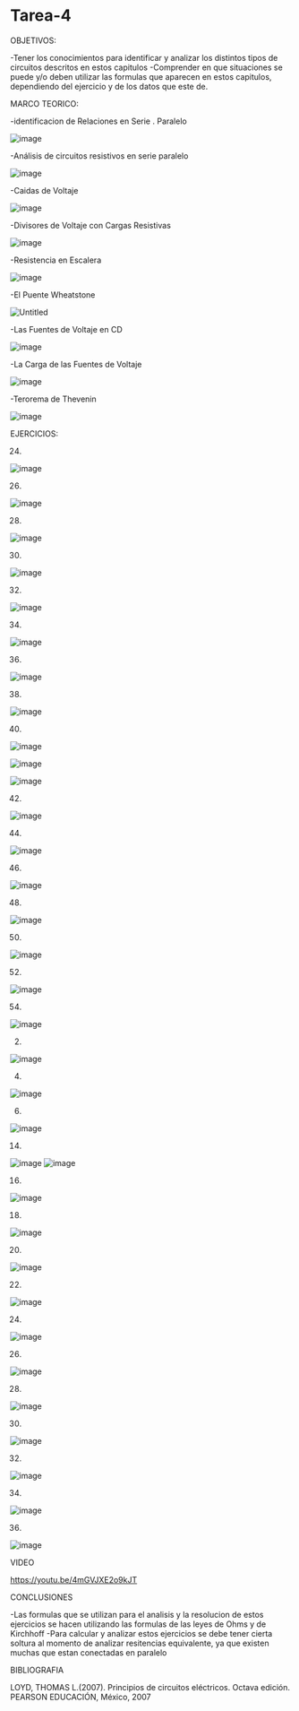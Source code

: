 # Tarea-4

OBJETIVOS: 

-Tener los conocimientos para identificar y analizar los distintos tipos de circuitos descritos en estos capitulos
-Comprender en que situaciones se puede y/o deben utilizar las formulas que aparecen en estos capitulos, dependiendo del ejercicio y de los datos que este de.

MARCO TEORICO:

-identificacion de Relaciones en Serie . Paralelo 

![image](https://user-images.githubusercontent.com/105940407/176689370-9cf6078c-d110-4672-b8bf-e5abeaa788ec.png)

-Análisis de circuitos resistivos en serie paralelo

![image](https://user-images.githubusercontent.com/105940407/176689594-676ab3c7-9925-46f4-9114-ff347d37d24d.png)

-Caidas de Voltaje

![image](https://user-images.githubusercontent.com/105940407/176689761-8a4180f7-f803-404e-9851-c1c776d59cbe.png)

-Divisores de Voltaje con Cargas Resistivas

![image](https://user-images.githubusercontent.com/105940407/176690073-0a2f1880-3864-4fa9-921e-da279b36b5f2.png)

-Resistencia en Escalera

![image](https://user-images.githubusercontent.com/105940407/176690309-050e718b-e0a6-4dd1-9ce8-50352ebb802c.png)

-El Puente Wheatstone

![Untitled](https://user-images.githubusercontent.com/105940407/176690699-e1fcacd6-cb68-408a-bb77-49b6da56b57d.jpg)

-Las Fuentes de Voltaje en CD

![image](https://user-images.githubusercontent.com/105940407/176695856-41e54e0f-3d2a-4c55-867c-ca1485f43cfb.png)

-La Carga de las Fuentes de Voltaje

![image](https://user-images.githubusercontent.com/105940407/176696555-09000dc9-8ecf-44f9-a94d-f0f3c0ac632c.png)

-Terorema de Thevenin

![image](https://user-images.githubusercontent.com/105940407/176697517-d351da22-7fe3-4dae-8c74-b84440c30fe2.png)

EJERCICIOS:

24.
![image](https://user-images.githubusercontent.com/105940407/176725992-98bd4653-fb6d-42f0-b6a6-bc2c342620e8.png)

26.
![image](https://user-images.githubusercontent.com/105940407/176726165-875207dc-8f9e-42c1-821f-7f805091af44.png)

28.
![image](https://user-images.githubusercontent.com/105940407/176726240-9e522fe7-8ac2-4644-8ede-75b00e8d3c72.png)

30.
![image](https://user-images.githubusercontent.com/105940407/176726334-cbb16c3d-e3b0-4152-8d74-67ab21e3e5ba.png)

32.
![image](https://user-images.githubusercontent.com/105940407/176726475-d711a227-40a3-40ce-b2ad-73e4cf79b62d.png)

34.
![image](https://user-images.githubusercontent.com/105940407/176726550-a69e14da-ce3e-4d1b-ab9a-fe685fa8de18.png)

36.
![image](https://user-images.githubusercontent.com/105940407/176726616-7d28d835-78ea-485f-b68e-137da598748c.png)

38.
![image](https://user-images.githubusercontent.com/105940407/176726690-d361abc0-120e-4cfc-b973-9db666b2de05.png)

40.
![image](https://user-images.githubusercontent.com/105940407/176726759-12a4aa41-8839-4081-9667-e2882c59e9cf.png)

![image](https://user-images.githubusercontent.com/105940407/176726779-0e3c1b06-b742-49f5-82ba-fca675adfc5b.png)

![image](https://user-images.githubusercontent.com/105940407/176726805-e2c4d612-11f2-4c0f-bfa2-6c35a077483c.png)

42.
![image](https://user-images.githubusercontent.com/105940407/176726923-2ce26ec0-847c-4d6b-807a-fad34b69c5da.png)


44.
![image](https://user-images.githubusercontent.com/105940407/176727020-8a1299db-f6dd-4664-9b94-14f85f121ca7.png)

46.
![image](https://user-images.githubusercontent.com/105940407/176727359-e5436b30-a9dc-4e24-8d66-e8b7710c4c06.png)


48.
 ![image](https://user-images.githubusercontent.com/105940407/176727406-71df9a88-7022-4c00-8e30-74371cf5f19a.png)

50.
![image](https://user-images.githubusercontent.com/105940407/176727500-fbc60f16-5cca-443e-bb95-6d243aec1a73.png)

52.
![image](https://user-images.githubusercontent.com/105940407/176727577-56eaf346-c307-4b58-879c-bdc1f9646bec.png)

54.
![image](https://user-images.githubusercontent.com/105940407/176727634-a3740231-bc08-46d3-93e8-b06e68b54f64.png)

2.
![image](https://user-images.githubusercontent.com/105940407/176727761-6ded23c1-6f9b-4317-ae32-7eca17f7405e.png)

4.
![image](https://user-images.githubusercontent.com/105940407/176727829-dabf79d9-ad98-4492-9e20-38ddaa7e2c65.png)

6.
![image](https://user-images.githubusercontent.com/105940407/176727988-ac7d6cb0-93ce-4630-a541-b4a174800bdc.png)

14.
![image](https://user-images.githubusercontent.com/105940407/176729345-c9eb3633-9d05-46bb-9400-407cc858bb7c.png)
![image](https://user-images.githubusercontent.com/105940407/176729426-e2cf9973-2b95-41fd-83d2-448853371c62.png)

16.
![image](https://user-images.githubusercontent.com/105940407/176729564-788d86a0-6df4-4451-a851-c4c1d924cf49.png)

18.
![image](https://user-images.githubusercontent.com/105940407/176729795-9a8f372c-e903-4bae-94bb-fbd7d1726dac.png)

20.
![image](https://user-images.githubusercontent.com/105940407/176729868-1a795827-e899-433f-b4b5-6f21b6af432a.png)

22.
![image](https://user-images.githubusercontent.com/105940407/176729922-deb591e1-bb56-45bd-8ac3-a874cf210d17.png)

24.
![image](https://user-images.githubusercontent.com/105940407/176730157-0f2065a3-1f21-43dd-9487-d9967c8bfc3f.png)

26.
![image](https://user-images.githubusercontent.com/105940407/176730208-5773df92-fe4d-4f76-8ef4-7144e06fefa0.png)

28.
![image](https://user-images.githubusercontent.com/105940407/176730376-aa5e1310-afd9-41ee-9a4e-6970d153d506.png)

30.
![image](https://user-images.githubusercontent.com/105940407/176730437-bb42977f-8aa7-455f-afb9-2245d8abbc10.png)

32.
![image](https://user-images.githubusercontent.com/105940407/176730507-7dfd0f54-9fea-444e-82ed-a296773c5bf6.png)

34.
![image](https://user-images.githubusercontent.com/105940407/176730572-52e89839-2dbe-4c5d-b858-6370d660ceea.png)

36.
![image](https://user-images.githubusercontent.com/105940407/176730618-f467ecc2-0500-48b1-9c77-b3c271f4d6df.png)

VIDEO 

https://youtu.be/4mGVJXE2o9kJT

CONCLUSIONES

-Las formulas que se utilizan para el analisis y la resolucion de estos ejercicios se hacen utilizando las formulas de las leyes de Ohms y de Kirchhoff
-Para calcular y analizar estos ejercicios se debe tener cierta soltura al momento de analizar resitencias equivalente, ya que existen muchas que estan conectadas en paralelo 

BIBLIOGRAFIA 

LOYD, THOMAS L.(2007). Principios de circuitos eléctricos. Octava edición. PEARSON EDUCACIÓN, México, 2007



